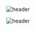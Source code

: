 ![header](https://capsule-render.vercel.app/api?type=wave&color=random&height=300&section=header&text=capsule%20render&fontSize=90)

![header](https://capsule-render.vercel.app/api?type=wave&color=random&height=300&section=footer&text=capsule%20render&fontSize=90)
